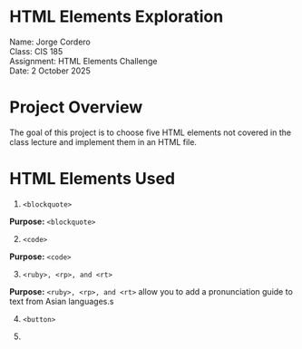 # HTML Elements Exploration

Name: Jorge Cordero  
Class: CIS 185  
Assignment: HTML Elements Challenge  
Date: 2 October 2025  

# Project Overview

The goal of this project is to choose five HTML elements not covered in the class lecture and implement them in an HTML file.

# HTML Elements Used

1. ```<blockquote>```

**Purpose:**
```<blockquote>``` 


2. ```<code>```

**Purpose:**
```<code>``` 

3. ```<ruby>, <rp>, and <rt>```

**Purpose:**
```<ruby>, <rp>, and <rt>``` allow you to add a pronunciation guide to text from Asian languages.s

4. ```<button>```   


5. 